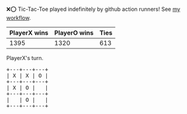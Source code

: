 :x::o: Tic-Tac-Toe played indefinitely by github action runners! See [my workflow](.github/workflows/play.yaml).

|PlayerX wins|PlayerO wins|Ties|
|-|-|-|
|1395|1320|613|

PlayerX's turn.

<pre>
+---+---+---+
| X | X | O |
+---+---+---+
| X | O |   |
+---+---+---+
|   | O |   |
+---+---+---+
</pre>
